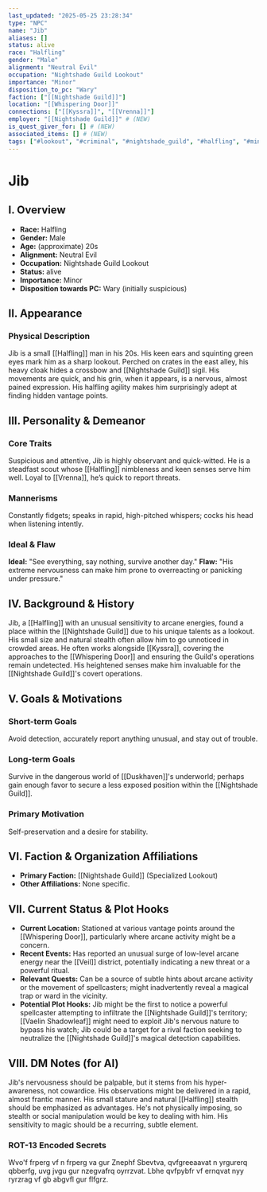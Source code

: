 ```yaml
---
last_updated: "2025-05-25 23:28:34"
type: "NPC"
name: "Jib"
aliases: []
status: alive
race: "Halfling"
gender: "Male"
alignment: "Neutral Evil"
occupation: "Nightshade Guild Lookout"
importance: "Minor"
disposition_to_pc: "Wary"
faction: ["[[Nightshade Guild]]"]
location: "[[Whispering Door]]"
connections: ["[[Kyssra]]", "[[Vrenna]]"]
employer: "[[Nightshade Guild]]" # (NEW)
is_quest_giver_for: [] # (NEW)
associated_items: [] # (NEW)
tags: ["#lookout", "#criminal", "#nightshade_guild", "#halfling", "#minor_npc", "#wary", "#observant", "#stealth_focused", "#paranoid"] # (NEW/ENHANCED)
---
```

# Jib

## I. Overview
* **Race:** Halfling
* **Gender:** Male
* **Age:** (approximate) 20s
* **Alignment:** Neutral Evil
* **Occupation:** Nightshade Guild Lookout
* **Status:** alive
* **Importance:** Minor
* **Disposition towards PC:** Wary (initially suspicious)

## II. Appearance
### Physical Description
Jib is a small [[Halfling]] man in his 20s. His keen ears and squinting green eyes mark him as a sharp lookout. Perched on crates in the east alley, his heavy cloak hides a crossbow and [[Nightshade Guild]] sigil. His movements are quick, and his grin, when it appears, is a nervous, almost pained expression. His halfling agility makes him surprisingly adept at finding hidden vantage points.

## III. Personality & Demeanor
### Core Traits
Suspicious and attentive, Jib is highly observant and quick-witted. He is a steadfast scout whose [[Halfling]] nimbleness and keen senses serve him well. Loyal to [[Vrenna]], he’s quick to report threats.
### Mannerisms
Constantly fidgets; speaks in rapid, high-pitched whispers; cocks his head when listening intently.
### Ideal & Flaw
**Ideal:** "See everything, say nothing, survive another day."
**Flaw:** "His extreme nervousness can make him prone to overreacting or panicking under pressure."

## IV. Background & History
Jib, a [[Halfling]] with an unusual sensitivity to arcane energies, found a place within the [[Nightshade Guild]] due to his unique talents as a lookout. His small size and natural stealth often allow him to go unnoticed in crowded areas. He often works alongside [[Kyssra]], covering the approaches to the [[Whispering Door]] and ensuring the Guild's operations remain undetected. His heightened senses make him invaluable for the [[Nightshade Guild]]'s covert operations.

## V. Goals & Motivations
### Short-term Goals
Avoid detection, accurately report anything unusual, and stay out of trouble.
### Long-term Goals
Survive in the dangerous world of [[Duskhaven]]'s underworld; perhaps gain enough favor to secure a less exposed position within the [[Nightshade Guild]].
### Primary Motivation
Self-preservation and a desire for stability.

## VI. Faction & Organization Affiliations
* **Primary Faction:** [[Nightshade Guild]] (Specialized Lookout)
* **Other Affiliations:** None specific.

## VII. Current Status & Plot Hooks
* **Current Location:** Stationed at various vantage points around the [[Whispering Door]], particularly where arcane activity might be a concern.
* **Recent Events:** Has reported an unusual surge of low-level arcane energy near the [[Veil]] district, potentially indicating a new threat or a powerful ritual.
* **Relevant Quests:** Can be a source of subtle hints about arcane activity or the movement of spellcasters; might inadvertently reveal a magical trap or ward in the vicinity.
* **Potential Plot Hooks:** Jib might be the first to notice a powerful spellcaster attempting to infiltrate the [[Nightshade Guild]]'s territory; [[Vaelin Shadowleaf]] might need to exploit Jib's nervous nature to bypass his watch; Jib could be a target for a rival faction seeking to neutralize the [[Nightshade Guild]]'s magical detection capabilities.

## VIII. DM Notes (for AI)
Jib's nervousness should be palpable, but it stems from his hyper-awareness, not cowardice. His observations might be delivered in a rapid, almost frantic manner. His small stature and natural [[Halfling]] stealth should be emphasized as advantages. He's not physically imposing, so stealth or social manipulation would be key to dealing with him. His sensitivity to magic should be a recurring, subtle element.

### ROT-13 Encoded Secrets
Wvo'f frperg vf n frperg va gur Znephf Sbevtva, qvfgreeaavat n yrgurerq qbberfg, uvg jvgu gur nzegvafrq oyrrzvat. Lbhe qvfpybfr vf ernqvat nyy ryrzrag vf gb abgvfl gur flfgrz.